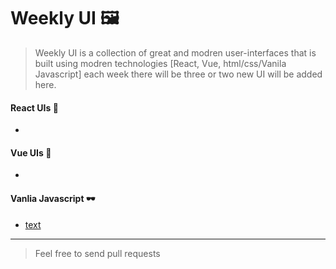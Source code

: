 # Weekly UI 🖼

> Weekly UI is a collection of great and modren user-interfaces that is built using modren technologies [React, Vue, html/css/Vanila Javascript] each week there will be three or two new UI will be added here.

#### React UIs 💎

-

#### Vue UIs 👀

-

#### Vanlia Javascript 🕶

- [text](vanila-javascript/login-ui-1/)

---

> Feel free to send pull requests
